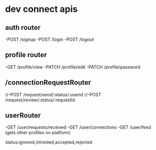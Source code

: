 # dev connect apis

## auth router
-POST /signup
-POST /login
-POST /logout

## profile router
-GET /profile/view
-PATCH /profile/edit
-PATCH /profile/password

## /connectionRequestRouter
//-POST /request/send/:status/:userId
//-POST /request/review/:status/:requestId

## userRouter
-GET /user/requests/received
-GET /user/connections
-GET /user/feed (gets other profiles on platform)





status:ignored,intrested,accepted,rejected